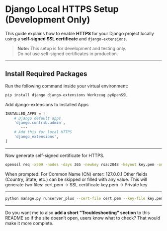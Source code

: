 # Django Local HTTPS Setup (Development Only)

This guide explains how to enable **HTTPS** for your Django project locally using a **self-signed SSL certificate** and `django-extensions`.

> **Note:** This setup is for development and testing only.  
> Do not use self-signed certificates in production.

---

## Install Required Packages

Run the following command inside your virtual environment:

```bash
pip install django django-extensions Werkzeug pyOpenSSL
```

Add django-extensions to Installed Apps

```bash
INSTALLED_APPS = [
    # Django default apps
    'django.contrib.admin',
       ---
    # Add this for local HTTPS
    'django_extensions',
]
```

---

Now generate self-signed certificate for HTTPS.

```bash
openssl req -x509 -nodes -days 365 -newkey rsa:2048 -keyout key.pem -out cert.pem
```

When prompted:
For Common Name (CN) enter: 127.0.0.1
Other fields (Country, State, etc.) can be skipped or filled with any value.
This will generate two files:
cert.pem → SSL certificate
key.pem → Private key

---

```bash
python manage.py runserver_plus --cert-file cert.pem --key-file key.pem
```

---

Do you want me to also **add a short "Troubleshooting" section** to this README so if the site doesn’t open, users know what to check? That would make it more complete.
